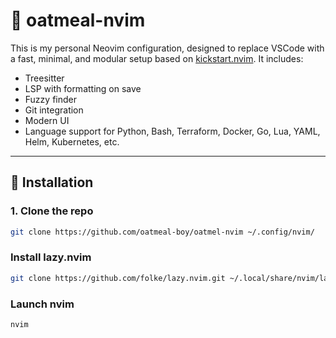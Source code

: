 # 🧠 oatmeal-nvim

This is my personal Neovim configuration, designed to replace VSCode with a fast, minimal, and modular setup based on [kickstart.nvim](https://github.com/nvim-lua/kickstart.nvim). It includes:

- Treesitter
- LSP with formatting on save
- Fuzzy finder
- Git integration
- Modern UI
- Language support for Python, Bash, Terraform, Docker, Go, Lua, YAML, Helm, Kubernetes, etc.

---

## 🚀 Installation

### 1. Clone the repo

```bash
git clone https://github.com/oatmeal-boy/oatmel-nvim ~/.config/nvim/
```

### Install lazy.nvim

```bash
git clone https://github.com/folke/lazy.nvim.git ~/.local/share/nvim/lazy/
```

### Launch nvim

```bash
nvim
```
